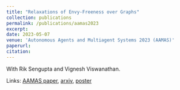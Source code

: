 ```yaml
---
title: "Relaxations of Envy-Freeness over Graphs"
collection: publications
permalink: /publications/aamas2023
excerpt: 
date: 2023-05-07
venue: 'Autonomous Agents and Multiagent Systems 2023 (AAMAS)'
paperurl:
citation: 
---
```


With Rik Sengupta and Vignesh Viswanathan.

Links:
<a href='https://dl.acm.org/doi/abs/10.5555/3545946.3599032'>AAMAS paper</a>,
<a href='https://arxiv.org/abs/2202.10946'>arxiv</a>,
<a href='https://justinpayan.github.io/files/FOCS_Poster_EFX_and_Hidden.pdf'>poster</a>
